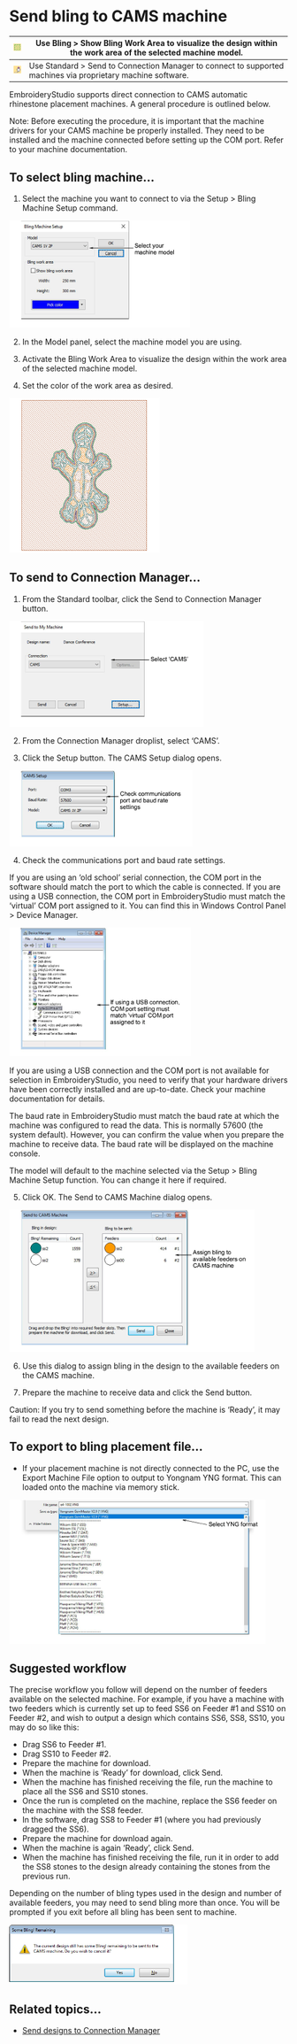 # Send bling to CAMS machine

| ![ShowBlingWorkArea.png](assets/ShowBlingWorkArea.png)             | Use Bling > Show Bling Work Area to visualize the design within the work area of the selected machine model. |
| ------------------------------------------------------------------ | ------------------------------------------------------------------------------------------------------------ |
| ![SendToConnectionManager.png](assets/SendToConnectionManager.png) | Use Standard > Send to Connection Manager to connect to supported machines via proprietary machine software. |

EmbroideryStudio supports direct connection to CAMS automatic rhinestone placement machines. A general procedure is outlined below.

Note: Before executing the procedure, it is important that the machine drivers for your CAMS machine be properly installed. They need to be installed and the machine connected before setting up the COM port. Refer to your machine documentation.

## To select bling machine...

1. Select the machine you want to connect to via the Setup > Bling Machine Setup command.

![BlingMachineSetup.png](assets/BlingMachineSetup.png)

2. In the Model panel, select the machine model you are using.

3. Activate the Bling Work Area to visualize the design within the work area of the selected machine model.

4. Set the color of the work area as desired.

![BlingWorkArea.png](assets/BlingWorkArea.png)

## To send to Connection Manager...

1. From the Standard toolbar, click the Send to Connection Manager button.

![SendToMyMachineCAMS.png](assets/SendToMyMachineCAMS.png)

2. From the Connection Manager droplist, select ‘CAMS’.

3. Click the Setup button. The CAMS Setup dialog opens.

![CAMSSetup.png](assets/CAMSSetup.png)

4. Check the communications port and baud rate settings.

If you are using an ‘old school’ serial connection, the COM port in the software should match the port to which the cable is connected. If you are using a USB connection, the COM port in EmbroideryStudio must match the ‘virtual’ COM port assigned to it. You can find this in Windows Control Panel > Device Manager.

![DeviceManager.png](assets/DeviceManager.png)

If you are using a USB connection and the COM port is not available for selection in EmbroideryStudio, you need to verify that your hardware drivers have been correctly installed and are up-to-date. Check your machine documentation for details.

The baud rate in EmbroideryStudio must match the baud rate at which the machine was configured to read the data. This is normally 57600 (the system default). However, you can confirm the value when you prepare the machine to receive data. The baud rate will be displayed on the machine console.

The model will default to the machine selected via the Setup > Bling Machine Setup function. You can change it here if required.

5. Click OK. The Send to CAMS Machine dialog opens.

![SendToCAMSMachine.png](assets/SendToCAMSMachine.png)

6. Use this dialog to assign bling in the design to the available feeders on the CAMS machine.

7. Prepare the machine to receive data and click the Send button.

Caution: If you try to send something before the machine is ‘Ready’, it may fail to read the next design.

## To export to bling placement file...

- If your placement machine is not directly connected to the PC, use the Export Machine File option to output to Yongnam YNG format. This can loaded onto the machine via memory stick.

![ExportMachineFileYNG.png](assets/ExportMachineFileYNG.png)

## Suggested workflow

The precise workflow you follow will depend on the number of feeders available on the selected machine. For example, if you have a machine with two feeders which is currently set up to feed SS6 on Feeder #1 and SS10 on Feeder #2, and wish to output a design which contains SS6, SS8, SS10, you may do so like this:

- Drag SS6 to Feeder #1.
- Drag SS10 to Feeder #2.
- Prepare the machine for download.
- When the machine is ‘Ready’ for download, click Send.
- When the machine has finished receiving the file, run the machine to place all the SS6 and SS10 stones.
- Once the run is completed on the machine, replace the SS6 feeder on the machine with the SS8 feeder.
- In the software, drag SS8 to Feeder #1 (where you had previously dragged the SS6).
- Prepare the machine for download again.
- When the machine is again ‘Ready’, click Send.
- When the machine has finished receiving the file, run it in order to add the SS8 stones to the design already containing the stones from the previous run.

Depending on the number of bling types used in the design and number of available feeders, you may need to send bling more than once. You will be prompted if you exit before all bling has been sent to machine.

![SomeBlingRemaining.png](assets/SomeBlingRemaining.png)

## Related topics...

- [Send designs to Connection Manager](../../Production/output/Send_designs_to_Connection_Manager)
